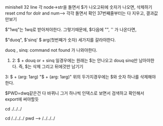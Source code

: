 
 minishell  32 line 각 node->str을 돌면서 $가 나오고뒤에 숫자가 나오면, 삭제하기
 reset cmd for dolr and num-->
 각각 돌면서 확인
 37번쨰줄부터는 다 지우고, 결과값만보기







 $"1wq"는 1wq로 받아져야한다.
 그렇기때문에, $다음에 "", '' 가 나온다면, 

 $"duoq", $'sinq' $ arg(첫번째가 숫자) 세가지를 갈라야한다.

 duoq , sinq: command not found 가 나와야한다.

1. 2:
$ + douq or + sinq 일경우에는 
원래는 $는 안나오고 douq sinq만 남아야한다.
즉, $는 삭제 그리고 뒤에것만 남기기

3:
$ + (arg: 1arg)
"$ + (arg: 1arg)"
위의 두가지경우에는 $와 숫자 하나를 삭제해야한다.


$PWD=dwq같은건 다 바뀌니 그거 하나씩 인덱스로 보면서 검색하고 확인해서 export에 써야할듯


cd ./../../

cd /../../../  pwd --> /../../../
